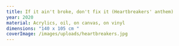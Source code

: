 ```yaml
---
title: If it ain't broke, don't fix it (Heartbreakers' anthem)
year: 2020
material: Acrylics, oil, on canvas, on vinyl
dimensions: "140 x 105 cm "
coverImage: /images/uploads/heartbreakers.jpg
---
```

